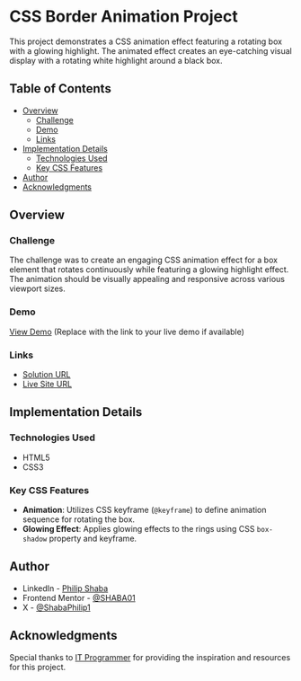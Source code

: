# CSS Border Animation Project

This project demonstrates a CSS animation effect featuring a rotating box with a glowing highlight. The animated effect creates an eye-catching visual display with a rotating white highlight around a black box.

## Table of Contents

- [Overview](#overview)
  - [Challenge](#challenge)
  - [Demo](#demo)
  - [Links](#links)
- [Implementation Details](#implementation-details)
  - [Technologies Used](#technologies-used)
  - [Key CSS Features](#key-css-features)
- [Author](#author)
- [Acknowledgments](#acknowledgments)

## Overview

### Challenge

The challenge was to create an engaging CSS animation effect for a box element that rotates continuously while featuring a glowing highlight effect. The animation should be visually appealing and responsive across various viewport sizes.

### Demo

[View Demo](#) (Replace with the link to your live demo if available)

### Links

- [Solution URL](https://github.com/SHABA01/css-border-animation)
- [Live Site URL](https://shaba01.github.io/css-border-animation)

## Implementation Details

### Technologies Used

- HTML5
- CSS3

### Key CSS Features

- **Animation**: Utilizes CSS keyframe (`@keyframe`) to define animation sequence for rotating the box.
- **Glowing Effect**: Applies glowing effects to the rings using CSS `box-shadow` property and keyframe.

## Author

- LinkedIn - [Philip Shaba](https://www.linkedin.com/in/philip-shaba-0879a5150)
- Frontend Mentor - [@SHABA01](https://www.frontendmentor.io/profile/SHABA01)
- X - [@ShabaPhilip1](https://www.twitter.com/ShabaPhilip1)

## Acknowledgments

Special thanks to [IT Programmer](https://www.youtube.com/@itprogrammer01) for providing the inspiration and resources for this project.

